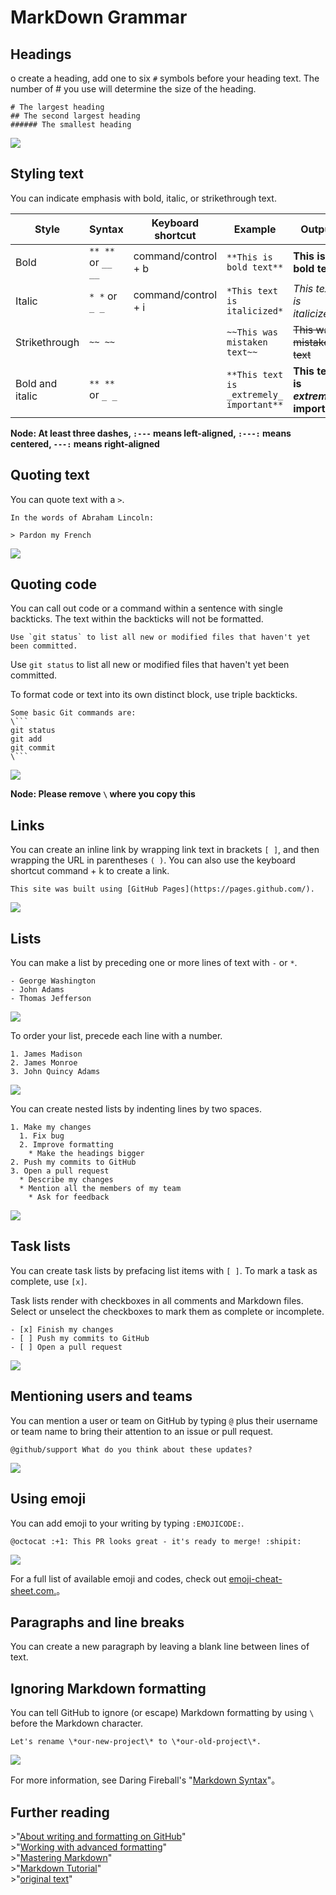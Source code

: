 # MarkDown Grammar


## Headings

o create a heading, add one to six `#` symbols before your heading text. The number of # you use will determine the size of the heading.

```
# The largest heading
## The second largest heading
###### The smallest heading
```


![](https://help.github.com/assets/images/help/writing/headings-rendered.png)


## Styling text

You can indicate emphasis with bold, italic, or strikethrough text.

| Style | Syntax | Keyboard shortcut | Example | Output |
| --- | --- | --- | --- | --- |
| Bold | `** **` or `__ __` | command/control + b | `**This is bold text**` | **This is bold text** |
| Italic | `* *` or `_ _` | command/control + i | `*This text is italicized*` | *This text is italicized* |
| Strikethrough | `~~ ~~` |  | `~~This was mistaken text~~` | ~~This was mistaken text~~ |
| Bold and italic | `** **` or `_ _` |  | `**This text is _extremely_ important**` | **This text is _extremely_ important** |

**Node: At least three dashes, `:---` means left-aligned, `:---:` means centered, `---:` means right-aligned**


## Quoting text  

You can quote text with a `>`.

```
In the words of Abraham Lincoln:

> Pardon my French
```


![](https://help.github.com/assets/images/help/writing/quoted-text-rendered.png)


## Quoting code

You can call out code or a command within a sentence with single backticks. The text within the backticks will not be formatted.

``Use `git status` to list all new or modified files that haven't yet been committed.``


Use `git status` to list all new or modified files that haven't yet been committed.


To format code or text into its own distinct block, use triple backticks.

```
Some basic Git commands are:
\```
git status
git add
git commit
\```
```


![](https://help.github.com/assets/images/help/writing/code-block-rendered.png)

**Node: Please remove `\` where you copy this**


## Links

You can create an inline link by wrapping link text in brackets `[ ]`, and then wrapping the URL in parentheses `( )`. You can also use the keyboard shortcut command + k to create a link.

`This site was built using [GitHub Pages](https://pages.github.com/).`


![](https://help.github.com/assets/images/help/writing/link-rendered.png)


## Lists

You can make a list by preceding one or more lines of text with `-` or `*`.

```
- George Washington
- John Adams
- Thomas Jefferson
```


![](https://help.github.com/assets/images/help/writing/unordered-list-rendered.png)

To order your list, precede each line with a number.

```
1. James Madison
2. James Monroe
3. John Quincy Adams
```


![](https://help.github.com/assets/images/help/writing/ordered-list-rendered.png)

You can create nested lists by indenting lines by two spaces.

```
1. Make my changes
  1. Fix bug
  2. Improve formatting
    * Make the headings bigger
2. Push my commits to GitHub
3. Open a pull request
  * Describe my changes
  * Mention all the members of my team
    * Ask for feedback
```


![](https://help.github.com/assets/images/help/writing/nested-list-rendered.png)


## Task lists

You can create task lists by prefacing list items with `[ ]`. To mark a task as complete, use `[x]`.

Task lists render with checkboxes in all comments and Markdown files. Select or unselect the checkboxes to mark them as complete or incomplete.

```
- [x] Finish my changes
- [ ] Push my commits to GitHub
- [ ] Open a pull request
```


![](https://help.github.com/assets/images/help/writing/task-list-rendered.png)


## Mentioning users and teams

You can mention a user or team on GitHub by typing `@` plus their username or team name to bring their attention to an issue or pull request.

`@github/support What do you think about these updates?`


![](https://help.github.com/assets/images/help/writing/mention-rendered.png)


## Using emoji

You can add emoji to your writing by typing `:EMOJICODE:`.

`@octocat :+1: This PR looks great - it's ready to merge! :shipit:`


![](https://help.github.com/assets/images/help/writing/emoji-rendered.png)

For a full list of available emoji and codes, check out [emoji-cheat-sheet.com.](http://emoji-cheat-sheet.com/)。


## Paragraphs and line breaks

You can create a new paragraph by leaving a blank line between lines of text.


## Ignoring Markdown formatting

You can tell GitHub to ignore (or escape) Markdown formatting by using `\` before the Markdown character.

`Let's rename \*our-new-project\* to \*our-old-project\*.`


![](https://help.github.com/assets/images/help/writing/escaped-character-rendered.png)

For more information, see Daring Fireball's "[Markdown Syntax](https://daringfireball.net/projects/markdown/syntax#backslash)"。


## Further reading

\>"[About writing and formatting on GitHub](https://help.github.com/articles/about-writing-and-formatting-on-github/)"  
\>"[Working with advanced formatting](https://help.github.com/articles/working-with-advanced-formatting/)"  
\>"[Mastering Markdown](https://guides.github.com/features/mastering-markdown)"  
\>"[Markdown Tutorial](http://www.markdowntutorial.com/)"  
\>"[original text](https://help.github.com/articles/basic-writing-and-formatting-syntax/)"  
